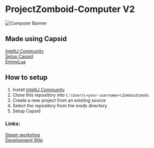 # ProjectZomboid-Computer V2
  
![Computer Banner](https://steamuserimages-a.akamaihd.net/ugc/1787359110993955495/5E61CC45CEF2B10C065F1A49FFF14EE9366A5C16/?imw=268&imh=268&ima=fit&impolicy=Letterbox&imcolor=%23000000&letterbox=true)
  
## Made using Capsid
[IntelliJ Community](https://www.jetbrains.com/idea/download)  
[Setup Capsid](https://github.com/pzstorm/capsid)  
[EmmyLua](https://emmylua.github.io/)  
  
## How to setup
1) Install [IntelliJ Community](https://www.jetbrains.com/idea/download)
2) Clone this repository into `C:\Users\<your-username>\Zomboid\mods`
3) Create a new project from an existing source
4) Select the repository from the mods directory
5) Setup Capsid
  
### Links:
[Steam workshop](https://steamcommunity.com/sharedfiles/filedetails/?id=2635550102)  
[Development Wiki](https://github.com/Konijima/PZ-Computer-Mod/wiki)  
  